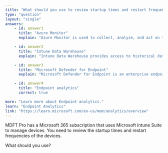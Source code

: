 ```yaml
---
title: "What should you use to review startup times and restart frequencies of devices?"
type: "question"
layout: "single"
answers:
    - id: answer1
      title: "Azure Monitor"
      explain: "Azure Monitor is used to collect, analyze, and act on telemetry data from your cloud and on-premises environments, but it is not specifically designed for reviewing startup times and restart frequencies of devices."

    - id: answer2
      title: "Intune Data Warehouse"
      explain: "Intune Data Warehouse provides access to historical data about your Intune environment, but it is not specifically designed for reviewing startup times and restart frequencies of devices."

    - id: answer3
      title: "Microsoft Defender for Endpoint"
      explain: "Microsoft Defender for Endpoint is an enterprise endpoint security platform designed to help enterprises prevent, detect, investigate, and respond to advanced threats, but it is not specifically designed for reviewing startup times and restart frequencies of devices."

    - id: answer4
      title: "Endpoint analytics"
      correct: true

more: "Learn more about Endpoint analytics."
learn: "Endpoint Analytics"
link: "https://learn.microsoft.com/en-us/mem/analytics/overview"
---
```

MDFT Pro has a Microsoft 365 subscription that uses Microsoft Intune Suite to manage devices. You need to review the startup times and restart frequencies of the devices.

What should you use?